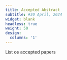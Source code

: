 ```yaml
---
title: Accepted Abstract
subtitle: #30 April, 2024
widget: blank
headless: true
weight: 50
design:
  columns: '1'
---
```

List os accepted papers
